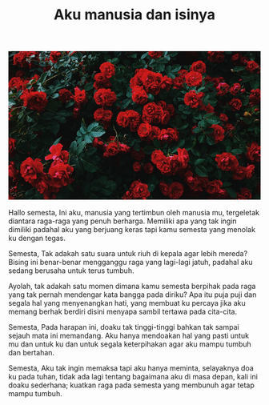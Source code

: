 ﻿---
title: "Aku manusia dan isinya"
publishedAt: 2022-10-10
description: "Raga yang Terperangkap: Doa, Harapan, dan Pertumbuhan dalam Lingkaran Semesta"
slug: "Aku-manusia-dan-isinya"
isPublish: true
---

![Deskripsi Gambar](/public/mawar.png)

Hallo semesta,
Ini aku, manusia yang tertimbun oleh manusia mu, 
tergeletak diantara raga-raga yang penuh berharga.
Memiliki apa yang tak ingin dimiliki padahal aku yang berjuang keras
tapi kamu semesta yang menolak ku dengan tegas.

Semesta,
Tak adakah satu suara untuk riuh di kepala agar lebih mereda? 
Bising ini benar-benar mengganggu raga yang lagi-lagi jatuh,
padahal aku sedang berusaha untuk terus tumbuh.

Ayolah, 
tak adakah satu momen dimana kamu semesta 
berpihak pada raga yang tak pernah mendengar kata bangga pada diriku?
Apa itu puja puji dan segala hal yang menyenangkan hati, 
yang membuat ku percaya jika aku memang berhak berdiri disini
menyapa sambil tertawa pada cita-cita.

Semesta,
Pada harapan ini, 
doaku tak tinggi-tinggi bahkan tak sampai sejauh mata ini memandang.
Aku hanya mendoakan hal yang pasti untuk mu dan 
untuk ku dan untuk segala keterpihakan agar aku mampu tumbuh dan bertahan.

Semesta,
Aku tak ingin memaksa tapi aku hanya meminta, 
selayaknya doa ku pada tuhan,
tidak ada lagi tentang bagaimana aku di masa depan,
kali ini doaku sederhana; 
kuatkan raga pada semesta yang membunuh agar tetap mampu tumbuh.

